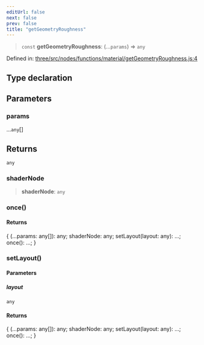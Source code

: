 ```yaml
---
editUrl: false
next: false
prev: false
title: "getGeometryRoughness"
---
```


> `const` **getGeometryRoughness**: (...`params`) => `any`

Defined in: [three/src/nodes/functions/material/getGeometryRoughness.js:4](https://github.com/DefinitelyMaybe/three-i18n/blob/fa57b79433d1c349ffb23a78727299c8d4190136/three/src/nodes/functions/material/getGeometryRoughness.js#L4)

## Type declaration

## Parameters

### params

...`any`[]

## Returns

`any`

### shaderNode

> **shaderNode**: `any`

### once()

#### Returns

\{ (...params: any\[\]): any; shaderNode: any; setLayout(layout: any): ...; once(): ...; \}

### setLayout()

#### Parameters

##### layout

`any`

#### Returns

\{ (...params: any\[\]): any; shaderNode: any; setLayout(layout: any): ...; once(): ...; \}
